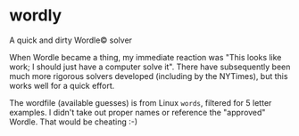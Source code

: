 # wordly
A quick and dirty Wordle&copy; solver

When Wordle became a thing, my immediate reaction was "This looks like work; I should just have a computer solve it". There have subsequently been much more rigorous solvers developed (including by the NYTimes), but this works well for a quick effort. 

The wordfile (available guesses) is from Linux `words`, filtered for 5 letter examples. I didn't take out proper names or reference the "approved" Wordle. That would be cheating :-)
